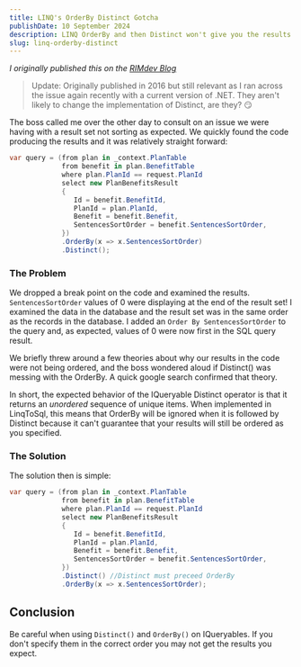 ```yaml
---
title: LINQ's OrderBy Distinct Gotcha
publishDate: 10 September 2024
description: LINQ OrderBy and then Distinct won't give you the results you are expecting.
slug: linq-orderby-distinct
---
```


_I originally published this on the [RIMdev Blog](https://rimdev.io/distinct-orderby-gotcha)_

> Update: Originally published in 2016 but still relevant as I ran across the issue again recently with a current version of .NET. They aren't likely to change the implementation of Distinct, are they? 😏

The boss called me over the other day to consult on an issue we were having with a result set not sorting as expected. We quickly found the code producing the results and it was relatively straight forward:

```csharp
var query = (from plan in _context.PlanTable
             from benefit in plan.BenefitTable
             where plan.PlanId == request.PlanId
             select new PlanBenefitsResult
             {
                Id = benefit.BenefitId,
                PlanId = plan.PlanId,
                Benefit = benefit.Benefit,
                SentencesSortOrder = benefit.SentencesSortOrder,
             })
             .OrderBy(x => x.SentencesSortOrder)
             .Distinct();
```

### The Problem

We dropped a break point on the code and examined the results. `SentencesSortOrder` values of 0 were displaying at the end of the result set! I examined the data in the database and the result set was in the same order as the records in the database. I added an `Order By SentencesSortOrder` to the query and, as expected, values of 0 were now first in the SQL query result.

We briefly threw around a few theories about why our results in the code were not being ordered, and the boss wondered aloud if Distinct() was messing with the OrderBy. A quick google search confirmed that theory. 

In short, the expected behavior of the IQueryable Distinct operator is that it returns an _unordered_ sequence of unique items. When implemented in LinqToSql, this means that OrderBy will be ignored when it is followed by Distinct because it can't guarantee that your results will still be ordered as you specified.

### The Solution

The solution then is simple:

```csharp
var query = (from plan in _context.PlanTable
             from benefit in plan.BenefitTable
             where plan.PlanId == request.PlanId
             select new PlanBenefitsResult
             {
                Id = benefit.BenefitId,
                PlanId = plan.PlanId,
                Benefit = benefit.Benefit,
                SentencesSortOrder = benefit.SentencesSortOrder,
             })
             .Distinct() //Distinct must preceed OrderBy
             .OrderBy(x => x.SentencesSortOrder);
```

## Conclusion

Be careful when using `Distinct()` and `OrderBy()` on IQueryables. If you don't specify them in the correct order you may not get the results you expect.